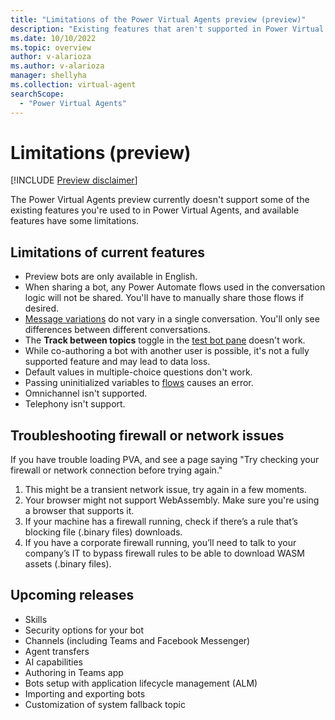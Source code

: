 ```yaml
---
title: "Limitations of the Power Virtual Agents preview (preview)"
description: "Existing features that aren't supported in Power Virtual Agents preview."
ms.date: 10/10/2022
ms.topic: overview
author: v-alarioza
ms.author: v-alarioza
manager: shellyha
ms.collection: virtual-agent
searchScope:
  - "Power Virtual Agents"
---
```


# Limitations (preview)

[!INCLUDE [Preview disclaimer](includes/public-preview-disclaimer.md)]

The Power Virtual Agents preview currently doesn't support some of the existing features you're used to in Power Virtual Agents, and available features have some limitations.

## Limitations of current features

- Preview bots are only available in English.
- When sharing a bot, any Power Automate flows used in the conversation logic will not be shared. You'll have to manually share those flows if desired.  
- [Message variations](authoring-send-message.md#use-message-variations) do not vary in a single conversation. You'll only see differences between different conversations.
- The **Track between topics** toggle in the [test bot pane](authoring-test-bot.md) doesn't work.
- While co-authoring a bot with another user is possible, it's not a fully supported feature and may lead to data loss.
- Default values in multiple-choice questions don't work.
- Passing uninitialized variables to [flows](advanced-flow.md) causes an error.
- Omnichannel isn't supported.
- Telephony isn't support.
 
## Troubleshooting firewall or network issues

If you have trouble loading PVA, and see a page saying "Try checking your firewall or network connection before trying again." 

1. This might be a transient network issue, try again in a few moments.
2. Your browser might not support WebAssembly. Make sure you're using a browser that supports it.
3. If your machine has a firewall running, check if there’s a rule that’s blocking file (.binary files) downloads.
4. If you have a corporate firewall running, you’ll need to talk to your company’s IT to bypass firewall rules to be able to download WASM assets (.binary files).

## Upcoming releases

- Skills
- Security options for your bot
- Channels (including Teams and Facebook Messenger)
- Agent transfers
- AI capabilities
- Authoring in Teams app
- Bots setup with application lifecycle management (ALM)
- Importing and exporting bots
- Customization of system fallback topic
